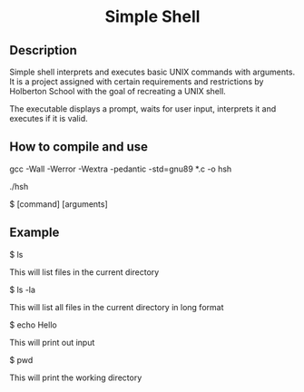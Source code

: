 <h1 align="center">Simple Shell</h1>

<p align="center"> </p>

## Description
Simple shell interprets and executes basic UNIX commands with arguments. It is a project assigned with certain requirements and restrictions by Holberton School with the goal of recreating a UNIX shell.

The executable displays a prompt, waits for user input, interprets it and executes if it is valid.

## How to compile and use
gcc -Wall -Werror -Wextra -pedantic -std=gnu89 *.c -o hsh

./hsh

$ [command] [arguments]

## Example
$ ls

This will list files in the current directory

$ ls -la

This will list all files in the current directory in long format

$ echo Hello

This will print out input

$ pwd

This will print the working directory
